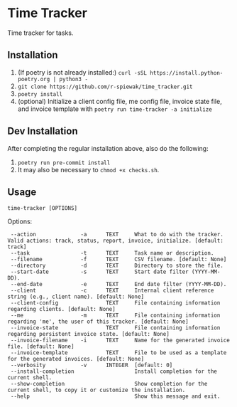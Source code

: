 # Time Tracker

Time tracker for tasks.

## Installation

1. (If poetry is not already installed:) `curl -sSL https://install.python-poetry.org | python3 -`
2. `git clone https://github.com/r-spiewak/time_tracker.git`
3. `poetry install`
4. (optional) Initialize a client config file, me config file, invoice state file, and invoice template with `poetry run time-tracker -a initialize`

## Dev Installation

After completing the regular installation above, also do the following:
1. `poetry run pre-commit install`
2. It may also be necessary to `chmod +x checks.sh`.


## Usage

`time-tracker [OPTIONS]`
   
Options:
```
 --action              -a      TEXT     What to do with the tracker. Valid actions: track, status, report, invoice, initialize. [default: track]
 --task                -t      TEXT     Task name or description.
 --filename            -f      TEXT     CSV filename. [default: None]
 --directory           -d      TEXT     Directory to store the file.
 --start-date          -s      TEXT     Start date filter (YYYY-MM-DD).
 --end-date            -e      TEXT     End date filter (YYYY-MM-DD).
 --client              -c      TEXT     Internal client reference string (e.g., client name). [default: None]
 --client-config               TEXT     File containing information regarding clients. [default: None]
 --me                  -m      TEXT     File containing information regarding 'me', the user of this tracker. [default: None]
 --invoice-state               TEXT     File containing information regarding persistent invoice state. [default: None]
 --invoice-filename    -i      TEXT     Name for the generated invoice file. [default: None]
 --invoice-template            TEXT     File to be used as a template for the generated invoices. [default: None]
 --verbosity           -v      INTEGER  [default: 0]
 --install-completion                   Install completion for the current shell.
 --show-completion                      Show completion for the current shell, to copy it or customize the installation.
 --help                                 Show this message and exit.
 ```

